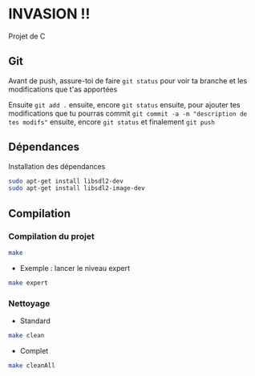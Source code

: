 # INVASION !!
Projet de C

## Git
Avant de push, assure-toi de faire
``
git status
``
pour voir ta branche et les modifications que t'as apportées

Ensuite
``
git add .
``
ensuite, encore
``
git status
``
ensuite, pour ajouter tes modifications que tu pourras commit
``
git commit -a -m "description de tes modifs"
``
ensuite, encore
``
git status
``
et finalement
``
git push
``

## Dépendances
Installation des dépendances

```bash
sudo apt-get install libsdl2-dev
sudo apt-get install libsdl2-image-dev
```

## Compilation
### Compilation du projet

```bash
make
```
- Exemple : lancer le niveau expert
```bash
make expert
```
### Nettoyage
- Standard
```bash
make clean
```
- Complet
```bash
make cleanAll
```